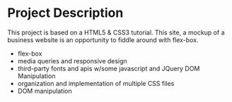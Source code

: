 # Project Description
This project is based on a HTML5 & CSS3 tutorial. This site, a mockup of a business website is an opportunity to fiddle around with flex-box.
- flex-box
- media queries and responsive design
- third-party fonts and apis w/some javascript and JQuery DOM Manipulation
- organization and implementation of multiple CSS files
- DOM manipulation
